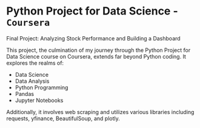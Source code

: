 # Python Project for Data Science - `Coursera`

Final Project: Analyzing Stock Performance and Building a Dashboard


This project, the culmination of my journey through the Python Project for Data Science course on Coursera, extends far beyond Python coding. It explores the realms of:

- Data Science
- Data Analysis
- Python Programming
- Pandas
- Jupyter Notebooks

Additionally, it involves web scraping and utilizes various libraries including requests, yfinance, BeautifulSoup, and plotly.
